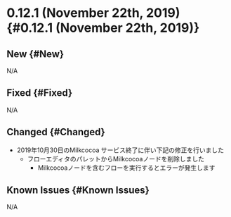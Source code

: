 # 0.12.1 (November 22th, 2019) {#0.12.1 (November 22th, 2019)}

## New {#New}

N/A

## Fixed {#Fixed}

N/A

## Changed {#Changed}

  - 2019年10月30日のMilkcocoa サービス終了に伴い下記の修正を行いました
      - フローエディタのパレットからMilkcocoaノードを削除しました
          - Milkcocoaノードを含むフローを実行するとエラーが発生します

## Known Issues {#Known Issues}

N/A
